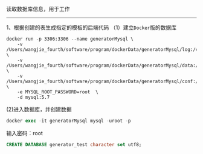 读取数据库信息，用于工作

---
1、根据创建的表生成指定的模板的后端代码
（1）建立`Docker`版的数据库
```shell 
docker run -p 3306:3306 --name generatorMysql \
    -v /Users/wangjie_fourth/software/program/dockerData/generatorMysql/log:/var/log/mysql \
    -v /Users/wangjie_fourth/software/program/dockerData/generatorMysql/data:/var/lib/mysql \
    -v /Users/wangjie_fourth/software/program/dockerData/generatorMysql/conf:/etc/mysql \
    -e MYSQL_ROOT_PASSWORD=root  \
    -d mysql:5.7
```

(2)进入数据库，并创建数据
```sql
docker exec -it generatorMysql mysql -uroot -p
```
输入密码：root
```sql
CREATE DATABASE generator_test character set utf8;
```
